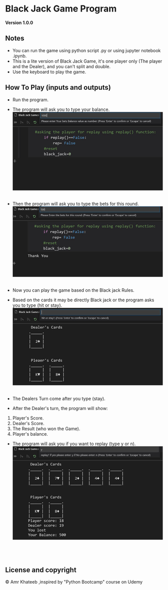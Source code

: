 # Black Jack Game Program
**Version 1.0.0**
## Notes 
- You can run the game using python script .py or using jupyter notebook .ipynb.
- This is a lite version of Black Jack Game, it's one player only (The player and the Dealer), and you can't split and double.
- Use the keyboard to play the game.

## How To Play (inputs and outputs)
- Run the program.
- The program will ask you to type your balance.
![Asking to type your balance](https://raw.githubusercontent.com/amrkhateeb/games/master/Black%20Jack%20%20Game/Images/1.JPG)
<br/><br/>

- Then the program will ask you to type the bets for this round.
![Asking to type your bets in this round](https://raw.githubusercontent.com/amrkhateeb/games/master/Black%20Jack%20%20Game/Images/2.JPG)
<br/><br/>

- Now you can play the game based on the Black jack Rules.
- Based on the cards it may be directly Black jack or the program asks you to type (hit or stay).
![Type hit or stay](https://raw.githubusercontent.com/amrkhateeb/games/master/Black%20Jack%20%20Game/Images/3.JPG)
<br/><br/>

- The Dealers Turn come after you type (stay).
- After the Dealer's turn, the program will show:
1. Player's Score.
2. Dealer's Score.
3. The Result (who won the Game).
4. Player's balance.
- The program will ask you if you want to replay (type y or n).
![Showing the result and ask for replay](https://raw.githubusercontent.com/amrkhateeb/games/master/Black%20Jack%20%20Game/Images/4.JPG)
<br/><br/>
<br/><br/>

## License and copyright 
&copy; Amr Khateeb ,inspired by "Python Bootcamp" course on Udemy